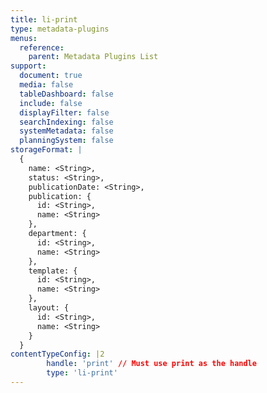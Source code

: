 ```yaml
---
title: li-print
type: metadata-plugins
menus:
  reference:
    parent: Metadata Plugins List
support:
  document: true
  media: false
  tableDashboard: false
  include: false
  displayFilter: false
  searchIndexing: false
  systemMetadata: false
  planningSystem: false
storageFormat: |
  {
    name: <String>,
    status: <String>,
    publicationDate: <String>,
    publication: {
      id: <String>,
      name: <String>
    },
    department: {
      id: <String>,
      name: <String>
    },
    template: {
      id: <String>,
      name: <String>
    },
    layout: {
      id: <String>,
      name: <String>
    }
  }
contentTypeConfig: |2
        handle: 'print' // Must use print as the handle
        type: 'li-print'
---
```

